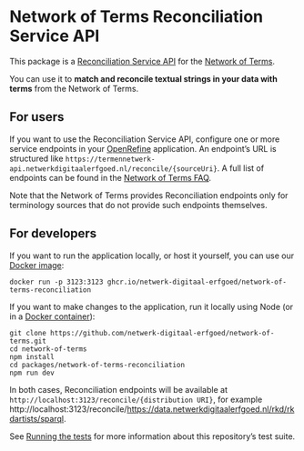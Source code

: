 # Network of Terms Reconciliation Service API

This package is a [Reconciliation Service API](https://reconciliation-api.github.io/specs/latest/)
for the [Network of Terms](http://github.com/netwerk-digitaal-erfgoed/network-of-terms).

You can use it to **match and reconcile textual strings in your data with terms** from the Network of Terms.

## For users

If you want to use the Reconciliation Service API, configure one or more service endpoints in your
[OpenRefine](https://openrefine.org) application. An endpoint’s URL is structured like
`https://termennetwerk-api.netwerkdigitaalerfgoed.nl/reconcile/{sourceUri}`. A full list of endpoints can be found in
the [Network of Terms FAQ](https://termennetwerk.netwerkdigitaalerfgoed.nl/faq#openrefine).

Note that the Network of Terms provides Reconciliation endpoints only for terminology sources that do not provide such
endpoints themselves.

## For developers

If you want to run the application locally, or host it yourself, you can use our
[Docker image](https://github.com/netwerk-digitaal-erfgoed/network-of-terms/pkgs/container/network-of-terms-reconciliation):

    docker run -p 3123:3123 ghcr.io/netwerk-digitaal-erfgoed/network-of-terms-reconciliation

If you want to make changes to the application, run it locally using Node (or in a
[Docker container](../../docs/docker.md)):

    git clone https://github.com/netwerk-digitaal-erfgoed/network-of-terms.git
    cd network-of-terms
    npm install
    cd packages/network-of-terms-reconciliation
    npm run dev

In both cases, Reconciliation endpoints will be available at `http://localhost:3123/reconcile/{distribution URI}`, for
example http://localhost:3123/reconcile/https://data.netwerkdigitaalerfgoed.nl/rkd/rkdartists/sparql.

See [Running the tests](../../docs/tests.md) for more information about this repository’s test suite.
